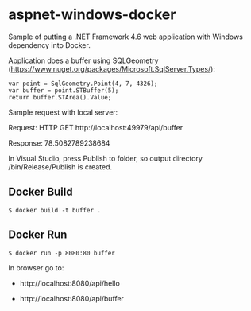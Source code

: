 # aspnet-windows-docker

Sample of putting a .NET Framework 4.6 web application with Windows dependency into Docker.

Application does a buffer using SQLGeometry (https://www.nuget.org/packages/Microsoft.SqlServer.Types/):

```
var point = SqlGeometry.Point(4, 7, 4326);
var buffer = point.STBuffer(5);
return buffer.STArea().Value;
```

Sample request with local server: 

Request: HTTP GET http://localhost:49979/api/buffer

Response: 78.5082789238684

In Visual Studio, press Publish to folder, so output directory /bin/Release/Publish is created.

## Docker Build

```
$ docker build -t buffer .
```

## Docker Run

```
$ docker run -p 8080:80 buffer
```

In browser go to:

- http://localhost:8080/api/hello

- http://localhost:8080/api/buffer







